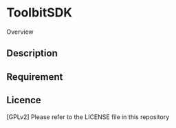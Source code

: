 ToolbitSDK
====

Overview

## Description

## Requirement

## Licence

[GPLv2] Please refer to the LICENSE file in this repository



